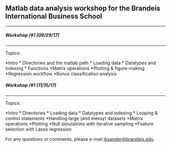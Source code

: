 ## Matlab data analysis workshop for the Brandeis International Business School
------------------------------------------------------------------------------------------

##### Workshop /#1 (09/29/17)
-----------------------------
Topics:
 
*Intro
    * Directories and the matlab path 
    * Loading data
    * Datatypes and indexing
    * Functions 
*Matrix operations
*Plotting & figure-making
*Regression workflow
*Bonus classification analysis



##### Workshop /#1 (11/15/17)
-----------------------------
Topics:

*Intro
    * Directories
    * Loading data
    * Datatypes and indexing
    * Looping & control statements
*Handling large (and messy) datasets
*Matrix operations
*Plotting
*Null simulations with iterative sampling
*Feature selection with Lasso regression


For any questions or comments, please e-mail jksander@brandeis.edu

